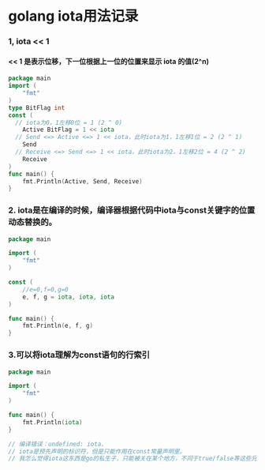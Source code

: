 # golang iota用法记录

### 1, iota << 1

####  << 1 是表示位移，下一位根据上一位的位置来显示 iota 的值(2^n)

```go
package main
import (
    "fmt"
)
type BitFlag int
const (
  // iota为0，1左移0位 = 1 (2 ^ 0)
    Active BitFlag = 1 << iota
  // Send <=> Active <=> 1 << iota，此时iota为1，1左移1位 = 2 (2 ^ 1)
    Send
  // Receive <=> Send <=> 1 << iota，此时iota为2，1左移2位 = 4 (2 ^ 2)
    Receive
)
func main() {
    fmt.Println(Active, Send, Receive)
}
```

### 2. iota是在编译的时候，编译器根据代码中iota与const关键字的位置动态替换的。

```go
package main

import (
    "fmt"
)

const (
    //e=0,f=0,g=0
    e, f, g = iota, iota, iota
)

func main() {
    fmt.Println(e, f, g)
}
```

### 3.可以将iota理解为const语句的行索引

```go
package main

import (
    "fmt"
)

func main() {
    fmt.Println(iota)
}

// 编译错误：undefined: iota.
// iota是预先声明的标识符，但是只能作用在const常量声明里。
// 我怎么觉得iota这东西是go的私生子，只能被关在某个地方，不同于true/false等这些兄弟，不能访问它。
```

